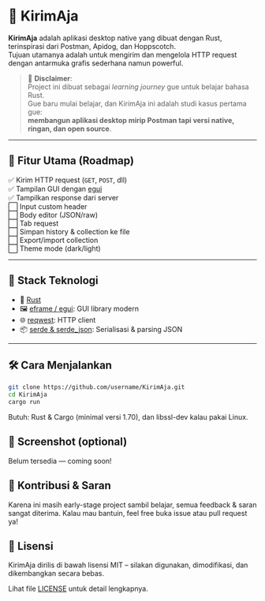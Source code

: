 # 🚀 KirimAja

**KirimAja** adalah aplikasi desktop native yang dibuat dengan Rust, terinspirasi dari Postman, Apidog, dan Hoppscotch.  
Tujuan utamanya adalah untuk mengirim dan mengelola HTTP request dengan antarmuka grafis sederhana namun powerful.

> 📌 **Disclaimer**:  
> Project ini dibuat sebagai _learning journey_ gue untuk belajar bahasa Rust.  
> Gue baru mulai belajar, dan KirimAja ini adalah studi kasus pertama gue:  
> **membangun aplikasi desktop mirip Postman tapi versi native, ringan, dan open source**.

---

## 🎯 Fitur Utama (Roadmap)

✅ Kirim HTTP request (`GET`, `POST`, dll)  
✅ Tampilan GUI dengan [egui](https://github.com/emilk/egui)  
✅ Tampilkan response dari server  
⬜ Input custom header  
⬜ Body editor (JSON/raw)  
⬜ Tab request  
⬜ Simpan history & collection ke file  
⬜ Export/import collection  
⬜ Theme mode (dark/light)

---

## 🧱 Stack Teknologi

- 🦀 [Rust](https://www.rust-lang.org/)
- 🖼️ [eframe / egui](https://github.com/emilk/egui): GUI library modern
- 🌐 [reqwest](https://crates.io/crates/reqwest): HTTP client
- 📦 [serde & serde_json](https://serde.rs/): Serialisasi & parsing JSON

---

## 🛠️ Cara Menjalankan

```bash
git clone https://github.com/username/KirimAja.git
cd KirimAja
cargo run
```
Butuh: Rust & Cargo (minimal versi 1.70), dan libssl-dev kalau pakai Linux.

## 📸 Screenshot (optional)

Belum tersedia — coming soon!

## 🙏 Kontribusi & Saran

Karena ini masih early-stage project sambil belajar, semua feedback & saran sangat diterima.
Kalau mau bantuin, feel free buka issue atau pull request ya!

## 📜 Lisensi

KirimAja dirilis di bawah lisensi MIT – silakan digunakan, dimodifikasi, dan dikembangkan secara bebas.

Lihat file [LICENSE](./LICENSE) untuk detail lengkapnya.
